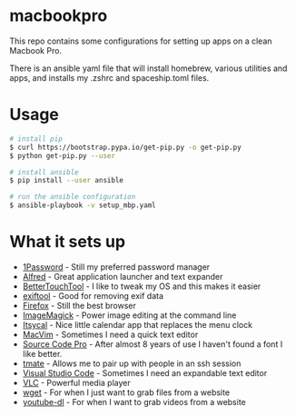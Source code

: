 # macbookpro
This repo contains some configurations for setting up apps on a clean Macbook Pro.

There is an ansible yaml file that will install homebrew, various utilities and apps, and installs my .zshrc and spaceship.toml files.

# Usage
```bash
# install pip
$ curl https://bootstrap.pypa.io/get-pip.py -o get-pip.py
$ python get-pip.py --user

# install ansible
$ pip install --user ansible

# run the ansible configuration
$ ansible-playbook -v setup_mbp.yaml
```


# What it sets up
* [1Password](https://1password.com/) - Still my preferred password manager
* [Alfred](https://www.alfredapp.com/) - Great application launcher and text expander
* [BetterTouchTool](https://folivora.ai/) - I like to tweak my OS and this makes it easier
* [exiftool](https://exiftool.org/) - Good for removing exif data
* [Firefox](https://www.mozilla.org/en-US/firefox/) - Still the best browser
* [ImageMagick](https://imagemagick.org/index.php) - Power image editing at the command line
* [Itsycal](https://www.mowglii.com/itsycal/) - Nice little calendar app that replaces the menu clock
* [MacVim](https://macvim-dev.github.io/macvim/) - Sometimes I need a quick text editor
* [Source Code Pro](https://github.com/adobe-fonts/source-code-pro) - After almost 8 years of use I haven't found a font I like better.
* [tmate](https://tmate.io/) - Allows me to pair up with people in an ssh session
* [Visual Studio Code](https://code.visualstudio.com/) - Sometimes I need an expandable text editor
* [VLC](https://www.videolan.org/vlc/index.html) - Powerful media player
* [wget](https://www.gnu.org/software/wget/) - For when I just want to grab files from a website
* [youtube-dl](https://ytdl-org.github.io/youtube-dl/index.html) - For when I want to grab videos from a website



